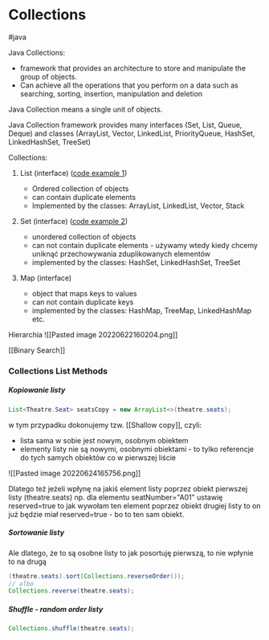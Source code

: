 # Collections
#java 

Java Collections: 
-   framework that provides an architecture to store and manipulate the group of objects. 
-   Can achieve all the operations that you perform on a data such as searching, sorting, insertion, manipulation and deletion 
    

Java Collection means a single unit of objects. 

Java Collection framework provides many interfaces (Set, List, Queue, Deque) and classes (ArrayList, Vector, LinkedList, PriorityQueue, HashSet, LinkedHashSet, TreeSet) 

Collections: 
1.  List (interface) ([code example 1](https://github.com/bojan-wik/SeleniumWithJavaCourse/blob/master/src/Chapter32/ArrayListDemo.java)) 
    -   Ordered collection of objects       
    -   can contain duplicate elements         
    -   Implemented by the classes: ArrayList, LinkedList, Vector, Stack 
        
2.  Set (interface) ([code example 2](https://github.com/bojan-wik/SeleniumWithJavaCourse/blob/master/src/Chapter32/HashSetExample.java))     
    -   unordered collection of objects         
    -   can not contain duplicate elements - używamy wtedy kiedy chcemy uniknąć przechowywania zduplikowanych elementów         
    -   implemented by the classes: HashSet, LinkedHashSet, TreeSet 
        
3.  Map (interface)     
    -   object that maps keys to values         
    -   can not contain duplicate keys         
    -   implemented by the classes: HashMap, TreeMap, LinkedHashMap etc.         

Hierarchia
![[Pasted image 20220622160204.png]]

[[Binary Search]]

### Collections List Methods
##### Kopiowanie listy
```java
List<Theatre.Seat> seatsCopy = new ArrayList<>(theatre.seats);
```
w tym przypadku dokonujemy tzw. [[Shallow copy]], czyli:
- lista sama w sobie jest nowym, osobnym obiektem
- elementy listy nie są nowymi, osobnymi obiektami - to tylko referencje do tych samych obiektów co w pierwszej liście

![[Pasted image 20220624165756.png]]

Dlatego też jeżeli wpłynę na jakiś element listy poprzez obiekt pierwszej listy (theatre.seats) np. dla elementu seatNumber="A01" ustawię reserved=true to jak wywołam ten element poprzez obiekt drugiej listy to on już będzie miał reserved=true - bo to ten sam obiekt.

##### Sortowanie listy
Ale dlatego, że to są osobne listy to jak posortuję pierwszą, to nie wpłynie to na drugą
```java
(theatre.seats).sort(Collections.reverseOrder());
// albo
Collections.reverse(theatre.seats);
```

##### Shuffle - random order listy
```java
Collections.shuffle(theatre.seats);
```